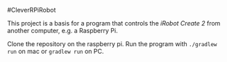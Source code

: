 #CleverRPiRobot

This project is a basis for a program that controls the _iRobot Create 2_ from another computer, e.g. a Raspberry Pi. 

Clone the repository on the raspberry pi. Run the program with `./gradlew run` on mac or `gradlew run` on PC.

